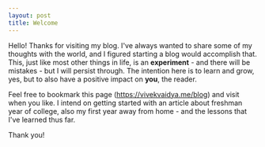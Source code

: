 ```yaml
---
layout: post
title: Welcome
---
```

Hello! Thanks for visiting my blog. I've always wanted to share some of my thoughts with the world, and I figured starting a blog would accomplish that. This, just like most other things in life, is an **experiment** - and there will be mistakes - but I will persist through. The intention here is to learn and grow, yes, but to also have a positive impact on **you**, the reader.

Feel free to bookmark this page (<https://vivekvaidya.me/blog>) and visit when you like. I intend on getting started with an article about freshman year of college, also my first year away from home - and the lessons that I've learned thus far.

Thank you!
